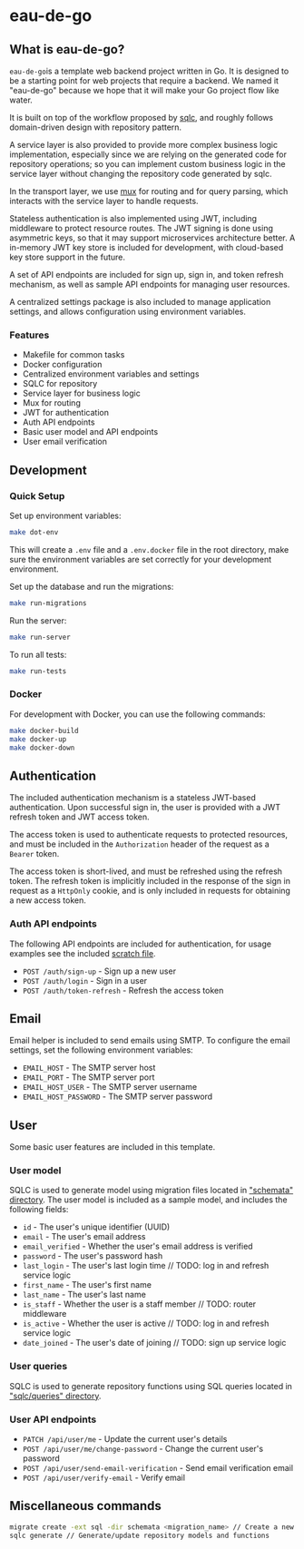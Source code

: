 # eau-de-go

## What is eau-de-go?
`eau-de-go`is a template web backend project written in Go. 
It is designed to be a starting point for web projects that require a backend. 
We named it "eau-de-go" because we hope that it will make your Go project flow like water.

It is built on top of the workflow proposed by [sqlc](https://docs.sqlc.dev/en/latest/), 
and roughly follows domain-driven design with repository pattern.

A service layer is also provided to provide more complex business logic implementation, 
especially since we are relying on the generated code for repository operations; 
so you can implement custom business logic in the service layer without changing the repository code generated by sqlc.

In the transport layer, we use [mux](https://github.com/gorilla/mux) for routing and for query parsing, 
which interacts with the service layer to handle requests.

Stateless authentication is also implemented using JWT, including middleware to protect resource routes.
The JWT signing is done using asymmetric keys, so that it may support microservices architecture better.
A in-memory JWT key store is included for development, with cloud-based key store support in the future.

A set of API endpoints are included for sign up, sign in, and token refresh mechanism, 
as well as sample API endpoints for managing user resources.

A centralized settings package is also included to manage application settings, 
and allows configuration using environment variables.


### Features
- Makefile for common tasks
- Docker configuration
- Centralized environment variables and settings
- SQLC for repository
- Service layer for business logic
- Mux for routing
- JWT for authentication
- Auth API endpoints
- Basic user model and API endpoints
- User email verification


## Development

### Quick Setup
Set up environment variables:
```bash
make dot-env
```
This will create a `.env` file and a `.env.docker` file in the root directory, 
make sure the environment variables are set correctly for your development environment.

Set up the database and run the migrations:
```bash
make run-migrations
```

Run the server:
```bash
make run-server
```

To run all tests:
```bash
make run-tests
```

### Docker
For development with Docker, you can use the following commands:
```bash
make docker-build
make docker-up
make docker-down
```

## Authentication
The included authentication mechanism is a stateless JWT-based authentication. 
Upon successful sign in, the user is provided with a JWT refresh token and JWT access token.

The access token is used to authenticate requests to protected resources, 
and must be included in the `Authorization` header of the request as a `Bearer` token. 

The access token is short-lived, and must be refreshed using the refresh token. 
The refresh token is implicitly included in the response of the sign in request as a `HttpOnly` cookie, 
and is only included in requests for obtaining a new access token.


### Auth API endpoints
The following API endpoints are included for authentication, for usage examples see the included [scratch file](docs/api.http).
- `POST /auth/sign-up` - Sign up a new user
- `POST /auth/login` - Sign in a user
- `POST /auth/token-refresh` - Refresh the access token

## Email
Email helper is included to send emails using SMTP. To configure the email settings, set the following environment variables:
- `EMAIL_HOST` - The SMTP server host
- `EMAIL_PORT` - The SMTP server port
- `EMAIL_HOST_USER` - The SMTP server username
- `EMAIL_HOST_PASSWORD` - The SMTP server password

## User
Some basic user features are included in this template.

### User model
SQLC is used to generate model using migration files located in ["schemata" directory](schemata).
The user model is included as a sample model, and includes the following fields:
- `id` - The user's unique identifier (UUID)
- `email` - The user's email address
- `email_verified` - Whether the user's email address is verified
- `password` - The user's password hash
- `last_login` - The user's last login time // TODO: log in and refresh service logic
- `first_name` - The user's first name
- `last_name` - The user's last name
- `is_staff` - Whether the user is a staff member // TODO: router middleware
- `is_active` - Whether the user is active // TODO: log in and refresh service logic
- `date_joined` - The user's date of joining // TODO: sign up service logic

### User queries
SQLC is used to generate repository functions using SQL queries located in ["sqlc/queries" directory](sqlc/queries).

### User API endpoints
- `PATCH /api/user/me` - Update the current user's details
- `POST /api/user/me/change-password` - Change the current user's password
- `POST /api/user/send-email-verification` - Send email verification email
- `POST /api/user/verify-email` - Verify email

## Miscellaneous commands
```bash
migrate create -ext sql -dir schemata <migration_name> // Create a new migration
sqlc generate // Generate/update repository models and functions
```
